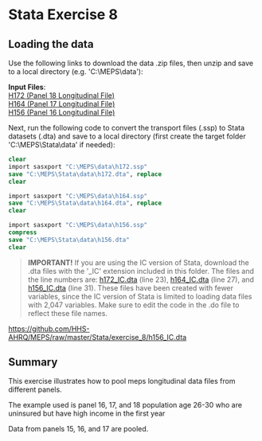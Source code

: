 # Stata Exercise 8

## Loading the data
Use the following links to download the data .zip files, then unzip and save to a local directory (e.g. 'C:\MEPS\data'):

**Input Files**:
<br>[H172 (Panel 18 Longitudinal File)](https://meps.ahrq.gov/mepsweb/data_files/pufs/h172ssp.zip)
<br>[H164 (Panel 17 Longitudinal File)](https://meps.ahrq.gov/mepsweb/data_files/pufs/h164ssp.zip)
<br>[H156 (Panel 16 Longitudinal File)](https://meps.ahrq.gov/mepsweb/data_files/pufs/h156ssp.zip)


Next, run the following code to convert the transport files (.ssp) to Stata datasets (.dta) and save to a local directory (first create the target folder 'C:\MEPS\Stata\data' if needed):
``` stata
clear
import sasxport "C:\MEPS\data\h172.ssp"
save "C:\MEPS\Stata\data\h172.dta", replace
clear

import sasxport "C:\MEPS\data\h164.ssp"
save "C:\MEPS\Stata\data\h164.dta", replace
clear

import sasxport "C:\MEPS\data\h156.ssp"
compress
save "C:\MEPS\Stata\data\h156.dta"
clear
```
> <b>IMPORTANT!</b> If you are using the IC version of Stata, download the .dta files with the '_IC' extension included in this folder. The files and the line numbers are: [h172_IC.dta](https://github.com/HHS-AHRQ/MEPS/raw/master/Stata/exercise_8/h172_IC.dta) (line 23), [h164_IC.dta](https://github.com/HHS-AHRQ/MEPS/raw/master/Stata/exercise_8/h164_IC.dta) (line 27), and [h156_IC.dta](https://github.com/HHS-AHRQ/MEPS/raw/master/Stata/exercise_8/h156_IC.dta) (line 31). These files have been created with fewer variables, since the IC version of Stata is limited to loading data files with 2,047 variables. Make sure to edit the code in the .do file to reflect these file names.

https://github.com/HHS-AHRQ/MEPS/raw/master/Stata/exercise_8/h156_IC.dta

## Summary
This exercise illustrates how to pool meps longitudinal data files from different panels.

The example used is panel 16, 17, and 18 population age 26-30 who are uninsured but have high income in the first year

Data from panels 15, 16, and 17 are pooled.
